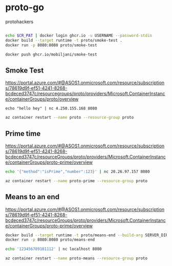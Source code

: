 # proto-go
protohackers



``` bash

echo $CR_PAT | docker login ghcr.io -u USERNAME --password-stdin
docker build --target runtime -t proto/smoke-test .      
docker run -p 8080:8080 proto/smoke-test

docker push ghcr.io/mobiljani/smoke-test 
```

## Smoke Test

https://portal.azure.com/#@ASOS1.onmicrosoft.com/resource/subscriptions/78619d9f-ef51-4241-8268-bcdeced3747c/resourcegroups/proto/providers/Microsoft.ContainerInstance/containerGroups/proto/overview

```
echo "hello hey" | nc 4.250.155.168 8080 
```

``` bash
az container restart --name proto --resource-group proto
```

## Prime time

https://portal.azure.com/#@ASOS1.onmicrosoft.com/resource/subscriptions/78619d9f-ef51-4241-8268-bcdeced3747c/resourceGroups/proto/providers/Microsoft.ContainerInstance/containerGroups/proto-prime/overview

```bash
echo '{"method":"isPrime","number":123}' | nc 20.26.97.157 8080
```
```bash
az container restart --name proto-prime --resource-group proto
```


## Means to an end

https://portal.azure.com/#@ASOS1.onmicrosoft.com/resource/subscriptions/78619d9f-ef51-4241-8268-bcdeced3747c/resourceGroups/proto/providers/Microsoft.ContainerInstance/containerGroups/proto-prime/overview

```bash
docker build --target runtime -t proto/means-end --build-arg SERVER_DIR=cmd/means-end/main.go .      
docker run -p 8080:8080 proto/means-end
```

```bash
echo '123456789101112' | nc localhost 8080
```

```bash
az container restart --name proto-means --resource-group proto
```


